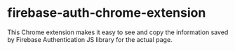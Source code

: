 # firebase-auth-chrome-extension
This Chrome extension makes it easy to see and copy the information saved by Firebase Authentication JS library for the actual page.
